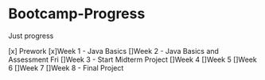# Bootcamp-Progress
Just progress 

[x] Prework
[x]Week 1 - Java Basics
[]Week 2 - Java Basics and Assessment Fri
[]Week 3 - Start Midterm Project
[]Week 4
[]Week 5
[]Week 6
[]Week 7
[]Week 8 - Final Project
